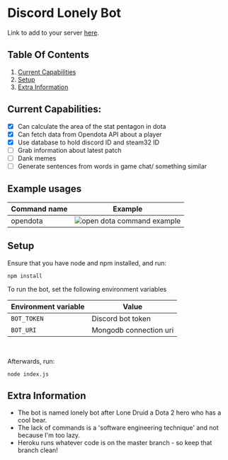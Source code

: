 # Discord Lonely Bot

Link to add to your server [here](https://discord.com/oauth2/authorize?client_id=647044127313362980&scope=bot&permissions=0).

## Table Of Contents
1. [Current Capabilities](#Current_Capabilties)
2. [Setup](#Setup)
3. [Extra Information](#Extra_Information)


## Current Capabilities: <a name="Current_Capabilties"></a>
- [x] Can calculate the area of the stat pentagon in dota
- [x] Can fetch data from Opendota API about a player
- [x] Use database to hold discord ID and steam32 ID
- [ ] Grab information about latest patch
- [ ] Dank memes
- [ ] Generate sentences from words in game chat/ something similar

## Example usages
| Command name | Example |
|---|---|
|opendota|![open dota command example](https://i.imgur.com/5fmql4z.png)|



## Setup <a name="Setup"></a>
Ensure that you have node and npm installed, and run:
```
npm install
```
To run the bot, set the following environment variables 

|Environment variable|Value|
|---|---|
| ```BOT_TOKEN```| Discord bot token |
| ```BOT_URI``` | Mongodb connection uri | 
</br>

Afterwards, run:

```
node index.js
```

## Extra Information <a name="Extra_Information"></a>
- The bot is named lonely bot after Lone Druid a Dota 2 hero who has a cool bear.
- The lack of commands is a 'software engineering technique' and not because I'm too lazy. 
- Heroku runs whatever code is on the master branch - so keep that branch clean!